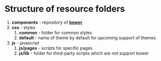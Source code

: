 Structure of resource folders
=============================

1. **components** - repository of [**bower**](https://github.com/bower/bower)
2. **css** - styles
    1. **common** - folder for common styles
    2. **default** - name of theme by default for upcoming support of themes
3. **js** - javascript
    1. **js/pages** - scripts for specific pages
    2. **js/lib** - folder for third-party scripts which are not support bower
